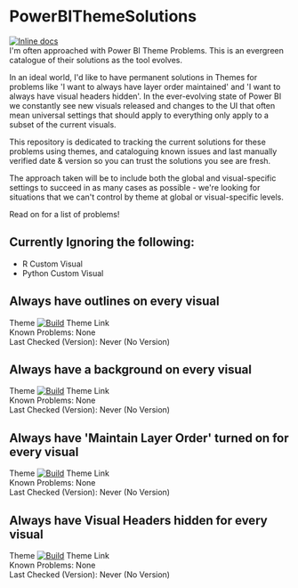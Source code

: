 # PowerBIThemeSolutions
[![Inline docs](http://inch-ci.org/github/MattRudy/PowerBIThemeSolutions.svg?branch=main&style=shields)](http://inch-ci.org/github/MattRudy/PowerBIThemeSolutions)
<br>I'm often approached with Power BI Theme Problems. This is an evergreen catalogue of their solutions as the tool evolves.

In an ideal world, I'd like to have permanent solutions in Themes for problems like 'I want to always have layer order maintained' and 'I want to always have visual headers hidden'. In the ever-evolving state of Power BI we constantly see new visuals released and changes to the UI that often mean universal settings that should apply to everything only apply to a subset of the current visuals.

This repository is dedicated to tracking the current solutions for these problems using themes, and cataloguing known issues and last manually verified date & version so you can trust the solutions you see are fresh.

The approach taken will be to include both the global and visual-specific settings to succeed in as many cases as possible - we're looking for situations that we can't control by theme at global or visual-specific levels.

Read on for a list of problems!

## Currently Ignoring the following:
* R Custom Visual
* Python Custom Visual

## Always have outlines on every visual
Theme [![Build](https://img.shields.io/badge/Build-Unverified-yellow.svg)]() Theme Link
<br>Known Problems: None
<br>Last Checked (Version): Never (No Version)

## Always have a background on every visual
Theme [![Build](https://img.shields.io/badge/Build-Unverified-yellow.svg)]() Theme Link
<br>Known Problems: None
<br>Last Checked (Version): Never (No Version)

## Always have 'Maintain Layer Order' turned on for every visual
Theme [![Build](https://img.shields.io/badge/Build-Unverified-yellow.svg)]() Theme Link
<br>Known Problems: None
<br>Last Checked (Version): Never (No Version)

## Always have Visual Headers hidden for every visual
Theme [![Build](https://img.shields.io/badge/Build-Unverified-yellow.svg)](https://github.com/MattRudy/PowerBIThemeSolutions/edit/main/README.md) Theme Link
<br>Known Problems: None
<br>Last Checked (Version): Never (No Version)

